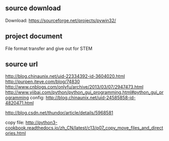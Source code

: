 ## source download
Download: https://sourceforge.net/projects/pywin32/

## project document
File format transfer and give out for STEM

## source url
http://blog.chinaunix.net/uid-22334392-id-3604020.html
http://purpen.iteye.com/blog/74830
http://www.cnblogs.com/onlyfu/archive/2013/03/07/2947473.html
http://www.yiibai.com/python/python_gui_programming.html#python_gui_programming
config: http://blog.chinaunix.net/uid-24585858-id-4820471.html


http://blog.csdn.net/thundor/article/details/5968581

copy file: http://python3-cookbook.readthedocs.io/zh_CN/latest/c13/p07_copy_move_files_and_directories.html